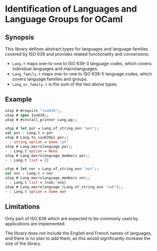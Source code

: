 # Identification of Languages and Language Groups for OCaml

## Synopsis

This library defines abstract types for languages and language families
covered by ISO 639 and provides related functionality and conversions.

- `Lang.t` maps one-to-one to ISO 639-3 language codes, which covers
  individual languages and macrolanguages.
- `Lang_family.t` maps one-to-one to ISO 639-5 language codes, which covers
  language families and groups.
- `Lang_or_family.t` is the sum of the two above types.

## Example

```ocaml
utop # #require "iso639";;
utop # open Iso639;;
utop # #install_printer Lang.pp;;

utop # let por = Lang.of_string_exn "por";;
val por : Lang.t = por
utop # Lang.to_iso639p1 por;;
- : string option = Some "pt"
utop # Lang.macrolanguage por;;
- : Lang.t option = None
utop # Lang.macrolanguage_members por;;
- : Lang.t list = []

utop # let nor = Lang.of_string_exn "nor";;
val nor : Lang.t = nor
utop # Lang.macrolanguage_members nor;;
- : Lang.t list = [nob; nno]
utop # Lang.macrolanguage (Lang.of_string_exn "nob");;
- : Lang.t option = Some nor
```

## Limitations

Only part of ISO 639 which are expected to be commonly used by applications
are implemented.

The library does not include the English end French names of languages, and
there is no plan to add them, as this would significantly increase the size
of the library.
